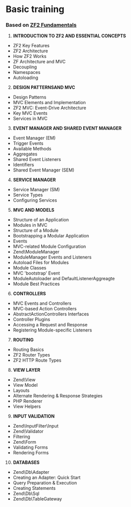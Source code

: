 Basic training
==============

### Based on [ZF2 Fundamentals](http://www.zend.com/en/services/training/zf2-fundamentals)
1. **INTRODUCTION TO ZF2 AND ESSENTIAL CONCEPTS**
  * ZF2 Key Features
  * ZF2 Architecture
  * How ZF2 Works
  * ZF Architecture and MVC
  * Decoupling
  * Namespaces
  * Autoloading
2. **DESIGN PATTERNSAND MVC**
  * Design Patterns
  * MVC Elements and Implementation
  * ZF2 MVC: Event-Drive Architecture
  * Key MVC Events
  * Services in MVC
3. **EVENT MANAGER AND SHARED EVENT MANAGER**
  * Event Manager (EM)
  * Trigger Events
  * Available Methods
  * Aggregates
  * Shared Event Listeners
  * Identifiers
  * Shared Event Manager (SEM)
4. **SERVICE MANAGER**
  * Service Manager (SM)
  * Service Types
  * Configuring Services
5. **MVC AND MODELS**
  * Structure of an Application
  * Modules in MVC
  * Structure of a Module
  * Bootstrapping a Modular Application
  * Events
  * MVC-related Module Configuration
  * Zend\ModuleManager
  * ModuleManager Events and Listeners
  * Autoload Files for Modules
  * Module Classes
  * MVC 'bootstrap' Event
  * ModuleAutoloader and DefaultListenerAggreagte
  * Module Best Practices
6. **CONTROLLERS**
  * MVC Events and Controllers
  * MVC-based Action Controllers
  * AbstractActionControllers Interfaces
  * Controller Plugins
  * Accessing a Request and Response
  * Registering Module-specific Listeners
7. **ROUTING**
  * Routing Basics
  * ZF2 Router Types
  * ZF2 HTTP Route Types
8. **VIEW LAYER**
  * Zend\View
  * View Model
  * Layouts
  * Alternate Rendering & Response Strategies
  * PHP Renderer
  * View Helpers
9. **INPUT VALIDATION**
  * Zend\InputFilter\Input
  * Zend\Validator
  * Filtering
  * Zend\Form
  * Validating Forms
  * Rendering Forms
10. **DATABASES**
  * Zend\Db\Adapter
  * Creating an Adapter: Quick Start
  * Query Preparation & Execution
  * Creating Statements
  * Zend\Db\Sql
  * Zend\Db\TableGateway
